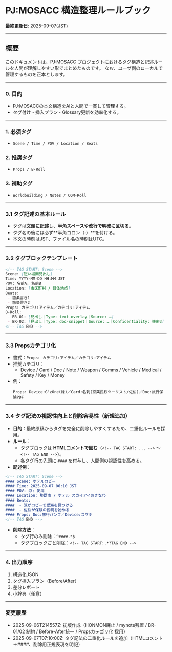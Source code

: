 # PJ:MOSACC 構造整理ルールブック

**最終更新日**: 2025-09-07(JST)

---

## 概要
このドキュメントは、PJ:MOSACC プロジェクトにおけるタグ構造と記述ルールを人間が理解しやすい形でまとめたものです。
なお、ユーザ側のローカルで管理するものを正本とします。

---

### 0. 目的
- PJ:MOSACCの本文構造をAIと人間で一貫して管理する。
- タグ付け・挿入プラン・Glossary更新を効率化する。

---

### 1. 必須タグ
- `Scene / Time / POV / Location / Beats`

### 2. 推奨タグ
- `Props / B-Roll`

### 3. 補助タグ
- `Worldbuilding / Notes / COM-Roll`

---

### 3.1 タグ記述の基本ルール
- タグは**文頭に記述**し、**半角スペースや改行で明確に区切る**。
- タグ名の後には必ず**半角コロン（:）**を付ける。
- 本文の時刻はJST、ファイル名の時刻はUTC。

---

### 3.2 タグブロックテンプレート
```markdown
<!-- TAG START: Scene -->
Scene: [短い場面見出し]
Time: YYYY-MM-DD HH:MM JST
POV: 名前A; 名前B
Location: [市区町村 / 具体地点]
Beats:
 - 箇条書き1
 - 箇条書き2
Props: カテゴリ:アイテム／カテゴリ:アイテム
B-Roll:
 - BR-01: [見出し｜Type: text-overlay｜Source: …]
 - BR-02: [見出し｜Type: doc-snippet｜Source: …｜Confidentiality: 機密3]
<!-- TAG END -->
```

---

### 3.3 Propsカテゴリ化
- 書式：`Props: カテゴリ:アイテム／カテゴリ:アイテム`
- 推奨カテゴリ：
  - Device / Card / Doc / Note / Weapon / Comms / Vehicle / Medical / Safety / Key / Money
- 例：
  ```
  Props: Device:G'zOne(緑)／Card:名刺(京葉民鉄ツーリスト/佐伯)／Doc:旅行保険PDF
  ```

---

### 3.4 タグ記法の視認性向上と削除容易性（新規追加）
- **目的**：最終原稿からタグを完全に削除しやすくするため、二重化ルールを採用。
- **ルール**：
  - タグブロックは **HTMLコメントで囲む**（`<!-- TAG START: ... -->` ～ `<!-- TAG END -->`）。
  - 各タグ行の先頭に `####` を付与し、人間側の視認性を高める。
- **記述例**：
```markdown
<!-- TAG START: Scene -->
#### Scene: ホテルロビー
#### Time: 2025-09-07 06:10 JST
#### POV: 涼; 愛海
#### Location: 那覇市 / ホテル スカイアイおきなわ
#### Beats:
####  - 涼がロビーで愛海を見つける
####  - 佐伯が保険の説明を始める
#### Props: Doc:旅行パンフ／Device:スマホ
<!-- TAG END -->
```
- **削除方法**：
  - タグ行のみ削除：`^####.*$`
  - タグブロックごと削除：`<!-- TAG START:.*?TAG END -->`

---

### 4. 出力順序
1. 構造化JSON
2. タグ挿入プラン（Before/After）
3. 差分レポート
4. 小辞典（任意）

---

### 変更履歴
- 2025-09-06T214557Z: 初版作成（HONMON廃止 / mynote残置 / BR-01/02 制約 / Before-After統一 / Propsカテゴリ化 採用）
- 2025-09-07T07:10:00Z: タグ記法の二重化ルールを追加（HTMLコメント＋####、削除用正規表現を明記）
